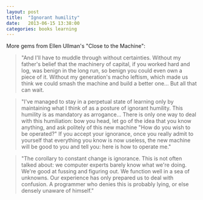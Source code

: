 ```yaml
---
layout: post
title:  "Ignorant humility"
date:   2013-06-15 13:38:00
categories: books learning
---
```

More gems from Ellen Ullman's "Close to the Machine":

>"And I'll have to muddle through without certainties. Without my father's belief that the machinery of capital, if you worked hard and log, was benign in the long run, so benign you could even own a piece of it. Without my generation's macho leftism, which made us think we could smash the machine and build a better one... But all that can wait. 

>"I've managed to stay in a perpetual state of learning only by maintaining what I think of as a posture of ignorant humility. This humility is as mandatory as arrogance... There is only one way to deal with this humiliation: bow you head, let go of the idea that you know anything, and ask politely of this new machine "How do you wish to be operated?" If you accept your ignorance, once you really admit to yourself that everything you know is now useless, the new machine will be good to you and tell you: here is how to operate me."

>"The corollary to constant change is ignorance. This is not often talked about: we computer experts barely know what we're doing. We're good at fussing and figuring out. We function well in a sea of unknowns. Our experience has only prepared us to deal with confusion. A programmer who denies this is probably lying, or else densely unaware of himself."